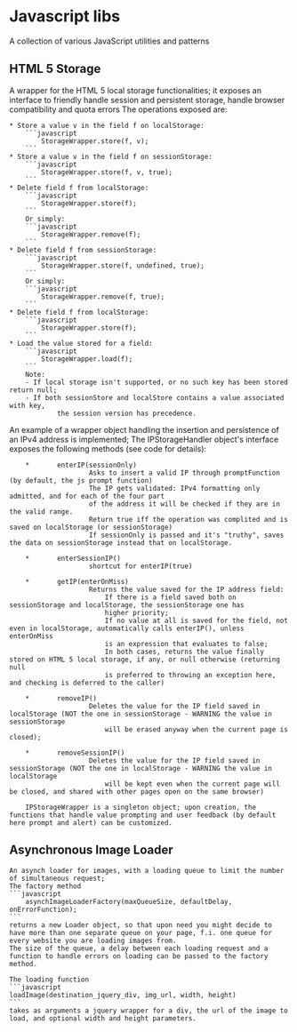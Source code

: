 # Javascript libs 

A collection of various JavaScript utilities and patterns

## HTML 5 Storage

A wrapper for the HTML 5 local storage functionalities; it exposes an interface to friendly handle session and persistent storage, handle browser compatibility and quota errors
The operations exposed are:

	* Store a value v in the field f on localStorage:
		```javascript
			StorageWrapper.store(f, v);
		```
	* Store a value v in the field f on sessionStorage:
		```javascript
			StorageWrapper.store(f, v, true);
		```	
	* Delete field f from localStorage:
		```javascript
			StorageWrapper.store(f);
		```
		Or simply:
		```javascript
			StorageWrapper.remove(f);
		```			
	* Delete field f from sessionStorage:
		```javascript
			StorageWrapper.store(f, undefined, true);
		```				
		Or simply:
		```javascript
			StorageWrapper.remove(f, true);
		```	
	* Delete field f from localStorage:
		```javascript
			StorageWrapper.store(f);
		```
	* Load the value stored for a field:
		```javascript
			StorageWrapper.load(f);
		```	
		Note:
		- If local storage isn't supported, or no such key has been stored return null;
		- If both sessionStore and localStore contains a value associated with key,
				the session version has precedence. 	
				
	
An example of a wrapper object handling the insertion and persistence of an IPv4 address is implemented;
The IPStorageHandler object's interface exposes the following methods (see code for details):

        *       enterIP(sessionOnly)    
						Asks to insert a valid IP through promptFunction (by default, the js prompt function)
						The IP gets validated: IPv4 formatting only admitted, and for each of the four part
						of the address it will be checked if they are in the valid range.
						Return true iff the operation was complited and is saved on localStorage (or sessionStorage)
						If sessionOnly is passed and it's "truthy", saves the data on sessionStorage instead that on localStorage.
										
        *       enterSessionIP()        
                        shortcut for enterIP(true)
						
        *       getIP(enterOnMiss)
                        Returns the value saved for the IP address field:
							If there is a field saved both on sessionStorage and localStorage, the sessionStorage one has
							higher priority;
							If no value at all is saved for the field, not even in localStorage, automatically calls enterIP(), unless enterOnMiss
							is an expression that evaluates to false;
							In both cases, returns the value finally stored on HTML 5 local storage, if any, or null otherwise (returning null 
							is preferred to throwing an exception here, and checking is deferred to the caller)

        *       removeIP() 
                        Deletes the value for the IP field saved in localStorage (NOT the one in sessionStorage - WARNING the value in sessionStorage
							will be erased anyway when the current page is closed);
        
		*       removeSessionIP() 
                        Deletes the value for the IP field saved in sessionStorage (NOT the one in localStorage - WARNING the value in localStorage 
							will be kept even when the current page will be closed, and shared with other pages open on the same browser)

		IPStorageWrapper is a singleton object; upon creation, the functions that handle value prompting and user feedback (by default here prompt and alert) can be customized.

## Asynchronous Image Loader

	An asynch loader for images, with a loading queue to limit the number of simultaneous request;
	The factory method 
	```javascript
		asynchImageLoaderFactory(maxQueueSize, defaultDelay, onErrorFunction);
	```	
	returns a new Loader object, so that upon need you might decide to have more than one separate queue on your page, f.i. one queue for every website you are loading images from.
	The size of the queue, a delay between each loading request and a function to handle errors on loading can be passed to the factory method.

	The loading function
	```javascript
	loadImage(destination_jquery_div, img_url, width, height)
	```
	takes as arguments a jquery wrapper for a div, the url of the image to load, and optional width and height parameters.